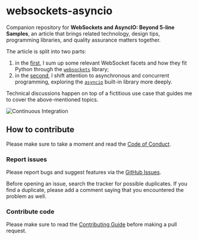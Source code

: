 # websockets-asyncio

Companion repository for **WebSockets and AsyncIO: Beyond 5-line Samples**, an article that brings
related technology, design tips, programming libraries, and quality assurance matters together.

The article is split into two parts:

1. in the [first](https://medium.com/better-programming/websockets-and-asyncio-beyond-5-line-samples-part-1-ddf8699a18ce),
   I sum up some relevant WebSocket facets and how they fit Python through the [`websockets`](https://github.com/aaugustin/websockets)
   library;
1. in the [second](https://medium.com/better-programming/a-deeper-look-at-async-and-concurrent-programming-in-python-9f2a84adbdd2),
   I shift attention to asynchronous and concurrent programming, exploring the [`asyncio`](https://docs.python.org/3.8/library/asyncio.html)
   built-in library more deeply.

Technical discussions happen on top of a fictitious use case that guides me to cover the
above-mentioned topics.

![Continuous
Integration](https://github.com/ricardolsmendes/websockets-asyncio/workflows/Continuous%20Integration/badge.svg?branch=main)

## How to contribute

Please make sure to take a moment and read the [Code of
Conduct](https://github.com/ricardolsmendes/websockets-asyncio/blob/main/.github/CODE_OF_CONDUCT.md).

### Report issues

Please report bugs and suggest features via the [GitHub
Issues](https://github.com/ricardolsmendes/websockets-asyncio/issues).

Before opening an issue, search the tracker for possible duplicates. If you find a duplicate, please
add a comment saying that you encountered the problem as well.

### Contribute code

Please make sure to read the [Contributing
Guide](https://github.com/ricardolsmendes/websockets-asyncio/blob/main/.github/CONTRIBUTING.md)
before making a pull request.
